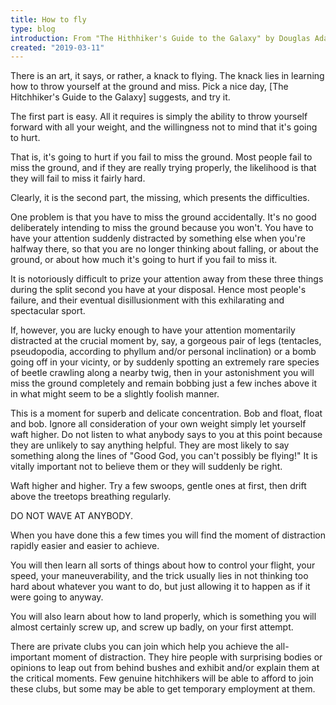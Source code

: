 ```yaml
---
title: How to fly
type: blog
introduction: From "The Hithhiker's Guide to the Galaxy" by Douglas Adams
created: "2019-03-11"
---
```


There is an art, it says, or rather, a knack to flying. The knack lies in learning how to throw yourself at the ground and miss. Pick a nice day, [The Hitchhiker's Guide to the Galaxy] suggests, and try it.

The first part is easy. All it requires is simply the ability to throw yourself forward with all your weight, and the willingness not to mind that it's going to hurt.

That is, it's going to hurt if you fail to miss the ground. Most people fail to miss the ground, and if they are really trying properly, the likelihood is that they will fail to miss it fairly hard.

Clearly, it is the second part, the missing, which presents the difficulties.

One problem is that you have to miss the ground accidentally. It's no good deliberately intending to miss the ground because you won't. You have to have your attention suddenly distracted by something else when you're halfway there, so that you are no longer thinking about falling, or about the ground, or about how much it's going to hurt if you fail to miss it.

It is notoriously difficult to prize your attention away from these three things during the split second you have at your disposal. Hence most people's failure, and their eventual disillusionment with this exhilarating and spectacular sport.

If, however, you are lucky enough to have your attention momentarily distracted at the crucial moment by, say, a gorgeous pair of legs (tentacles, pseudopodia, according to phyllum and/or personal inclination) or a bomb going off in your vicinty, or by suddenly spotting an extremely rare species of beetle crawling along a nearby twig, then in your astonishment you will miss the ground completely and remain bobbing just a few inches above it in what might seem to be a slightly foolish manner.

This is a moment for superb and delicate concentration. Bob and float, float and bob. Ignore all consideration of your own weight simply let yourself waft higher. Do not listen to what anybody says to you at this point because they are unlikely to say anything helpful. They are most likely to say something along the lines of "Good God, you can't possibly be flying!" It is vitally important not to believe them or they will suddenly be right.

Waft higher and higher. Try a few swoops, gentle ones at first, then drift above the treetops breathing regularly.

DO NOT WAVE AT ANYBODY.

When you have done this a few times you will find the moment of distraction rapidly easier and easier to achieve.

You will then learn all sorts of things about how to control your flight, your speed, your maneuverability, and the trick usually lies in not thinking too hard about whatever you want to do, but just allowing it to happen as if it were going to anyway.

You will also learn about how to land properly, which is something you will almost certainly screw up, and screw up badly, on your first attempt.

There are private clubs you can join which help you achieve the all-important moment of distraction. They hire people with surprising bodies or opinions to leap out from behind bushes and exhibit and/or explain them at the critical moments. Few genuine hitchhikers will be able to afford to join these clubs, but some may be able to get temporary employment at them.

